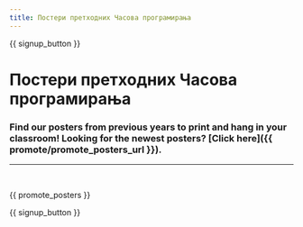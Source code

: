 ```yaml
---
title: Постери претходних Часова програмирања
---
```


{{ signup_button }}

# Постери претходних Часова програмирања

### Find our posters from previous years to print and hang in your classroom! Looking for the newest posters? [Click here]({{ promote/promote_posters_url }}).

* * *

<br />

{{ promote_posters }}

{{ signup_button }}